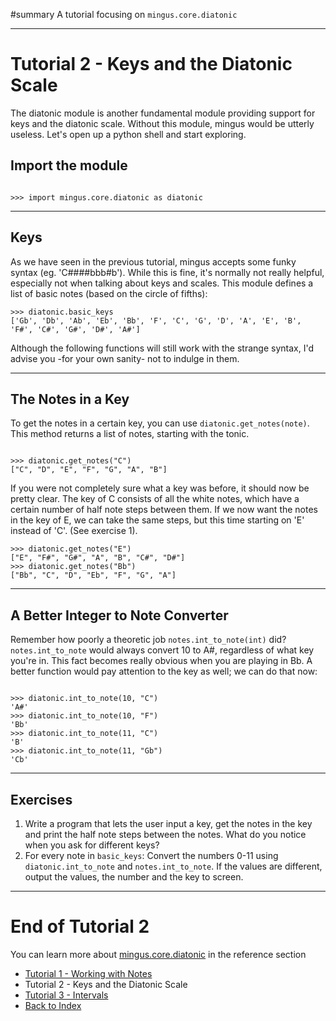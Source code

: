 ﻿#summary A tutorial focusing on `mingus.core.diatonic`


---


# Tutorial 2 - Keys and the Diatonic Scale #

The diatonic module is another fundamental module providing support for keys and the diatonic scale. Without this module, mingus would be utterly useless. Let's open up a python shell and start exploring.

## Import the module ##

```

>>> import mingus.core.diatonic as diatonic

```


---


## Keys ##

As we have seen in the previous tutorial, mingus accepts some funky syntax (eg. 'C####bbb#b'). While this is fine, it's normally not really helpful, especially not when talking about keys and scales. This module defines a list of basic notes (based on the circle of fifths):

```
>>> diatonic.basic_keys
['Gb', 'Db', 'Ab', 'Eb', 'Bb', 'F', 'C', 'G', 'D', 'A', 'E', 'B', 'F#', 'C#', 'G#', 'D#', 'A#'] 
```

Although the following functions will still work with the strange syntax, I'd advise you -for your own sanity- not to indulge in them.


---


## The Notes in a Key ##


To get the notes in a certain key, you can use `diatonic.get_notes(note)`. This method returns a list of notes, starting with the tonic.

```

>>> diatonic.get_notes("C")
["C", "D", "E", "F", "G", "A", "B"]

```

If you were not completely sure what a key was before, it should now be pretty clear. The key of C consists of all the white notes, which have a certain number of half note steps between them. If we now want the notes in the key of E, we can take the same steps, but this time starting on 'E' instead of 'C'. (See exercise 1).

```
>>> diatonic.get_notes("E")
["E", "F#", "G#", "A", "B", "C#", "D#"]
>>> diatonic.get_notes("Bb")
["Bb", "C", "D", "Eb", "F", "G", "A"]

```



---


## A Better Integer to Note Converter ##

Remember how poorly a theoretic job `notes.int_to_note(int)` did? `notes.int_to_note` would always convert 10 to A#, regardless of what key you're in. This fact becomes really obvious when you are playing in Bb. A better function would pay attention to the key as well; we can do that now:

```

>>> diatonic.int_to_note(10, "C")
'A#'
>>> diatonic.int_to_note(10, "F")
'Bb'
>>> diatonic.int_to_note(11, "C")
'B'
>>> diatonic.int_to_note(11, "Gb")
'Cb'

```


---


## Exercises ##

  1. Write a program that lets the user input a key, get the notes in the key and print the half note steps between the notes. What do you notice when you ask for different keys?
  1. For every note in `basic_keys`: Convert the numbers 0-11 using `diatonic.int_to_note` and `notes.int_to_note`. If the values are different, output the values, the number and the key to screen.


---


# End of Tutorial 2 #

You can learn more about [mingus.core.diatonic](refMingusCoreDiatonic.md) in the reference section

  * [Tutorial 1 - Working with Notes](tutorialNote.md)
  * Tutorial 2 - Keys and the Diatonic Scale
  * [Tutorial 3 - Intervals](tutorialIntervals.md)
  * [Back to Index](mingusIndex.md)